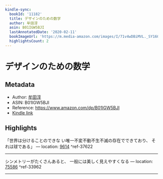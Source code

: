 ```yaml
---
kindle-sync:
  bookId: '11182'
  title: デザインのための数学
  author: 牟田淳
  asin: B01IGW5BJI
  lastAnnotatedDate: '2020-02-11'
  bookImageUrl: 'https://m.media-amazon.com/images/I/71v4wDBiMVL._SY160.jpg'
  highlightsCount: 2
---
```

# デザインのための数学
## Metadata
* Author: [牟田淳](https://www.amazon.comundefined)
* ASIN: B01IGW5BJI
* Reference: https://www.amazon.com/dp/B01IGW5BJI
* [Kindle link](kindle://book?action=open&asin=B01IGW5BJI)

## Highlights
「世界は分けることのできな い唯一不変不動不生不滅の存在でできており、 それは球である」 — location: [9614](kindle://book?action=open&asin=B01IGW5BJI&location=9614) ^ref-37622

---
シンメトリーがたくさんあると、 一般には美しく見えやすくなる — location: [75586](kindle://book?action=open&asin=B01IGW5BJI&location=75586) ^ref-33962

---
